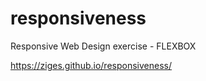 # responsiveness
Responsive Web Design exercise - FLEXBOX

https://ziges.github.io/responsiveness/ 
